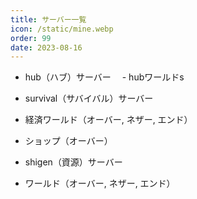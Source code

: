 ```yaml
---
title: サーバー一覧
icon: /static/mine.webp
order: 99
date: 2023-08-16
---
```



- hub（ハブ）サーバー
　- hubワールドs

- survival（サバイバル）サーバー
 - 経済ワールド（オーバー, ネザー, エンド）
 - ショップ（オーバー）

- shigen（資源）サーバー
 - ワールド（オーバー, ネザー, エンド）